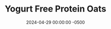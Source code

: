 ---
layout: post
title:  "Yogurt Free Protein Oats"
date:   2024-04-29 00:00:00 -0500
categories:
- Recipes
- Breakfast
permalink: /recipes/no-yogurt-oatmeal
image: /assets/Food/Breakfast/No Yo/cover.jpg
ing: oatsnoyogurt-ing
facts: oatsnoyogurt-facts
section1: 
start2: 
section2: 
start3: 
section3: 
start4: 
section4: 
start5: 
section5: 
Prep: 5
Rest: 
Cook: 2
Source1: 
Source2: 
whisk: https://s.samsungfood.com/lx6TE
tags: 
- oatmeal
- oats
- protein
- casein
- whey
- yogurt
- chia
- gluten free
- chocolate
- peanut butter
- nut
- almond
- cocoa
- banana
- mashed banana
- pumpkin
- peanut butter
- pb2
- nuts
- fruit
- strawberries
- strawberry
- blueberries
- blueberry
- overnight oats
Description: Most of my protein overnight oats recipes use plain nonfat Greek yogurt. But if you can't digest it, or you don't have any on hand, you can use this as a base instead. I've basically just doubled the protein powder and added a little sweetener to compensate. Oats are such a blank slate - replace the banana with pumpkin, add some cocoa powder, swirl in some peanut butter or PB2, top with fruit; the possibilities are endless, create your perfect bowl!
Instructions: 
- Mash the banana in a bowl, and mix with the rest of the ingredients. Either refrigerate overnight to enjoy cold, or microwave on high for 2 minutes (stirring halfway) to enjoy warm
---